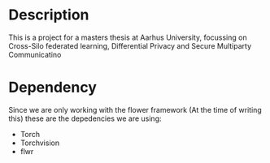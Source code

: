 # Description
This is a project for a masters thesis at Aarhus University, focussing on Cross-Silo federated learning, Differential Privacy and Secure Multiparty Communicatino

# Dependency
Since we are only working with the flower framework (At the time of writing this) these are the depedencies we are using:
- Torch
- Torchvision
- flwr
